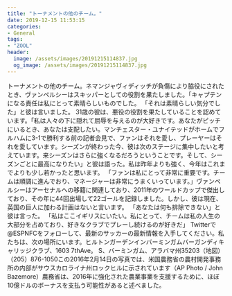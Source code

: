 ```yaml
---
title: "トーナメントの他のチーム。"
date: 2019-12-15 11:53:15
categories:
- General
tags:
- "ZOOL"
header:
  image: /assets/images/20191215114837.jpg
  og_image: /assets/images/20191215114837.jpg
---
```


トーナメントの他のチーム。ネマンジャヴィディッチが負傷により脇役にされたとき、ヴァンペルシーはスキッパーとしての役割を果たしました。「キャプテンになる責任は私にとって素晴らしいものでした。 「それは素晴らしい気分でした」と彼は言いました。 31歳の彼は、悪役の役割を果たしていることを認めています。「私は人々の下に隠れて屈辱を与えるのが大好きです。あなたがピッチにいるとき、あなたは支配したい。マンチェスター・ユナイテッドがホームでフルハムに3-1で勝利する前の記者会見で、ファンはそれを愛し、プレーヤーはそれを愛しています。シーズンが終わった今、彼は次のステージに集中したいと考えています。来シーズンはさらに強くなるだろうということです。そして、シーズンごとに最高になりたい」と彼は語った。私は昨年よりも強く、今年はこれまでよりも少し若かったと思います。 「ファンは私にとって非常に重要です。チームは順調に進んでおり、マネージャーは非常にうまくいっています。」ヴァンペルシーはアーセナルへの移籍に関連しており、2011年のワールドカップで傑出しており、その年に44回出場して22ゴールを記録しました。しかし、彼は現在、英国の巨人に加わる計画はないと言います。 「あなたは何も排除できない」と彼は言った。 「私はここイギリスにいたい。私にとって、チームは私の人生の大部分を占めており、好きなクラブでプレーし続けるのが好きだ」 Twitterで@ESPNFCをフォローして、最新のサッカーの最新情報を入手してください。私たちは、次の場所にいます。ヒルトンガーデンインバーミンガムバーガンディキャリッジクラブ、1603 7thAve。 S、バーミンガム、アラバマ州35203（地図）（205）876-1050この2016年2月14日の写真では、米国農務省の農村開発事務所の内部がサウスカロライナ州ロックヒルに示されています（AP Photo / John Bazemore）農務省は、2016年に強化された農業事業を支援するために、ほぼ10億ドルのボーナスを支払う可能性があると述べました。

